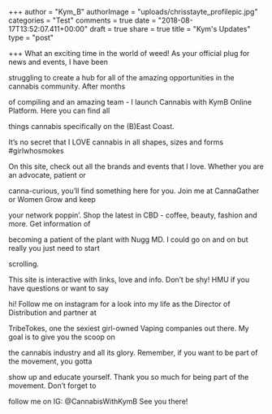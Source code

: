 +++
author = "Kym_B"
authorImage = "uploads/chrisstayte_profilepic.jpg"
categories = "Test"
comments = true
date = "2018-08-17T13:52:07.411+00:00"
draft = true
share = true
title = "Kym's Updates"
type = "post"

+++
What an exciting time in the world of weed! As your official plug for news and events, I have been

struggling to create a hub for all of the amazing opportunities in the cannabis community. After months

of compiling and an amazing team - I launch Cannabis with KymB Online Platform. Here you can find all

things cannabis specifically on the (B)East Coast.

It’s no secret that I LOVE cannabis in all shapes, sizes and forms #girlwhosmokes

On this site, check out all the brands and events that I love. Whether you are an advocate, patient or

canna-curious, you’ll find something here for you. Join me at CannaGather or Women Grow and keep

your network poppin’. Shop the latest in CBD - coffee, beauty, fashion and more. Get information of

becoming a patient of the plant with Nugg MD. I could go on and on but really you just need to start

scrolling.

This site is interactive with links, love and info. Don’t be shy! HMU if you have questions or want to say

hi! Follow me on instagram for a look into my life as the Director of Distribution and partner at

TribeTokes, one the sexiest girl-owned Vaping companies out there. My goal is to give you the scoop on

the cannabis industry and all its glory. Remember, if you want to be part of the movement, you gotta

show up and educate yourself. Thank you so much for being part of the movement. Don’t forget to

follow me on IG: @CannabisWithKymB See you there!